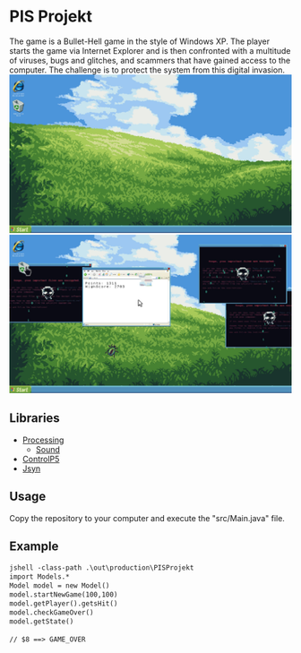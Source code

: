 # PIS Projekt
The game is a Bullet-Hell game in the style of Windows XP.
The player starts the game via Internet Explorer and is then confronted 
with a multitude of viruses, bugs and glitches, and scammers that have gained 
access to the computer. The challenge is to protect the system from this 
digital invasion.
![Start_Screenhot.jpg](res%2Fimg%2FStart_Screenhot.jpg)
![Playing_Screenshot.jpg](res%2Fimg%2FPlaying_Screenshot.jpg)

## Libraries
- [Processing](https://processing.org/)
  - [Sound](https://processing.org/reference/libraries/sound/index.html)
- [ControlP5](https://www.sojamo.de/libraries/controlP5/)
- [Jsyn](https://github.com/philburk/jsyn/releases)

## Usage
Copy the repository to your computer and execute the "src/Main.java" file.

## Example
``` jshelllanguage
jshell -class-path .\out\production\PISProjekt
import Models.*
Model model = new Model()
model.startNewGame(100,100)
model.getPlayer().getsHit()
model.checkGameOver()
model.getState()

// $8 ==> GAME_OVER
```